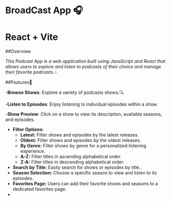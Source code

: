 # BroadCast App  🎧
# React + Vite

##Overview 

*This Podcast App is a web application built using JavaScript and React that allows users to explore and listen to podcasts of their choice  and manage their favorite podcasts*.🎶

##Features📌

-**Browse Shows**: Explore a variety of podcasts shows.🔍

-**Listen to Episodes**: Enjoy listening to individual episodes within a show.

-**Show Preview**: Click on a show to view its description, available seasons, and episodes.

- **Filter Options:**
  - **Latest:** Filter shows and episodes by the latest releases.
  - **Oldest:** Filter shows and episodes by the oldest releases.
  - **By Genre:** Filter shows by genre for a personalized listening experience.
  - **A-Z:** Filter titles in ascending alphabetical order.
  - **Z-A:** Filter titles in descending alphabetical order.
- **Search by Title:** Easily search for shows or episodes by title..
- **Season Selection:** Choose a specific season to view and listen to its episodes.
- **Favorites Page:** Users can add their favorite shows and seasons to a dedicated favorites page.
-
 
